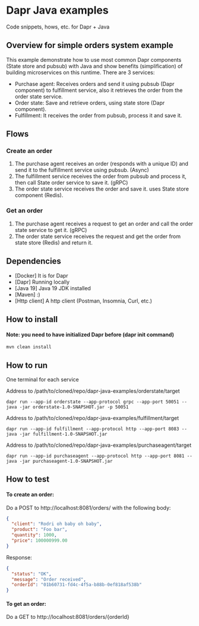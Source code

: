# Dapr Java examples
Code snippets, hows, etc. for Dapr + Java

## Overview for simple orders system example

This example demonstrate how to use most common Dapr components (State store and pubsub) with Java and show benefits (simplification) of building microservices on this runtime. There are 3 services:

- Purchase agent: Receives orders and send it using pubsub (Dapr component) to fulfillment service, also it retrieves the order from the order state service. 
- Order state: Save and retrieve orders, using state store (Dapr component).
- Fulfillment: It receives the order from pubsub, process it and save it.

## Flows

### Create an order

1. The purchase agent receives an order (responds with a unique ID) and send it to the fulfillment service using pubsub. (Async)
2. The fulfillment service receives the order from pubsub and process it, then call State order service to save it. (gRPC)
3. The order state service receives the order and save it. uses State store component (Redis). 

### Get an order

1. The purchase agent receives a request to get an order and call the order state service to get it. (gRPC)
2. The order state service receives the request and get the order from state store (Redis) and return it.

## Dependencies

- [Docker] It is for Dapr
- [Dapr] Running locally
- [Java 19] Java 19 JDK installed
- [Maven] :)
- [Http client] A http client (Postman, Insomnia, Curl, etc.)

## How to install

#### Note: you need to have initialized Dapr before (dapr init command)

    mvn clean install
    
## How to run

One terminal for each service


Address to /path/to/cloned/repo/dapr-java-examples/orderstate/target

    dapr run --app-id orderstate --app-protocol grpc --app-port 50051 -- java -jar orderstate-1.0-SNAPSHOT.jar -p 50051

Address to /path/to/cloned/repo/dapr-java-examples/fulfillment/target
    
    dapr run --app-id fulfillment --app-protocol http --app-port 8083 -- java -jar fulfillment-1.0-SNAPSHOT.jar

Address to /path/to/cloned/repo/dapr-java-examples/purchaseagent/target
    
    dapr run --app-id purchaseagent --app-protocol http --app-port 8081 -- java -jar purchaseagent-1.0-SNAPSHOT.jar


## How to test

#### To create an order:

Do a POST to http://localhost:8081/orders/ with the following body:

```json
{
  "client": "Rodri oh baby oh baby",
  "product": "Foo bar",
  "quantity": 1000,
  "price": 100000999.00
}
```

Response:

```json
{
  "status": "OK",
  "message": "Order received",
  "orderId": "01b60731-fd4c-4f5a-b88b-0ef818af538b"
}
```

#### To get an order:

Do a GET to http://localhost:8081/orders/{orderId}

